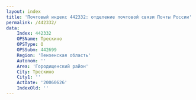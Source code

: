 ```yaml
---
layout: index
title: 'Почтовый индекс 442332: отделение почтовой связи Почты России'
permalink: /442332/
data:
    Index: 442332
    OPSName: Трескино
    OPSType: О
    OPSSubm: 442699
    Region: 'Пензенская область'
    Autonom: ''
    Area: 'Городищенский район'
    City: Трескино
    City1: ''
    ActDate: '20060626'
    IndexOld: ''
---
```

